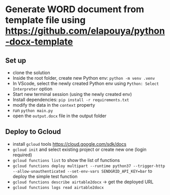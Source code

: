 # Generate WORD document from template file using https://github.com/elapouya/python-docx-template

## Set up

-   clone the solution
-   Inside the root folder, create new Python env: `python -m venv .venv`
-   In VScode, select the newly created Python env using `Python: Select Interpreter` option
-   Start new terminal session (using the newly created env)
-   Install dependencies: `pip install -r requirements.txt`
-   modify the data in the `context` property
-   run `python main.py`
-   open the `output.docx` file in the output folder

## Deploy to Gcloud

-   install `gcloud` tools https://cloud.google.com/sdk/docs
-   `gcloud init` and select existing project or create new one (login required)
-   `gcloud functions list` to show the list of functions
-   `gcloud functions deploy multipart --runtime python37 --trigger-http --allow-unauthenticated --set-env-vars SENDGRID_API_KEY=bar` to deploy the simple test function
-   `gcloud functions describe airtable2docx` -> get the deployed URL
-   `gcloud functions logs read airtable2docx`
